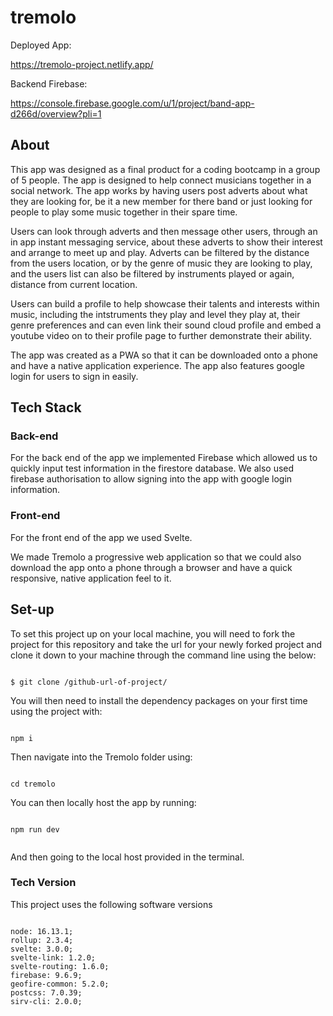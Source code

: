 # tremolo

Deployed App:

https://tremolo-project.netlify.app/

Backend Firebase:

https://console.firebase.google.com/u/1/project/band-app-d266d/overview?pli=1

## About

This app was designed as a final product for a coding bootcamp in a group of 5 people. The app is designed to help connect musicians together in a social network. The app works by having users post adverts about what they are looking for, be it a new member for there band or just looking for people to play some music together in their spare time.

Users can look through adverts and then message other users, through an in app instant messaging service, about these adverts to show their interest and arrange to meet up and play. Adverts can be filtered by the distance from the users location, or by the genre of music they are looking to play, and the users list can also be filtered by instruments played or again, distance from current location.

Users can build a profile to help showcase their talents and interests within music, including the intstruments they play and level they play at, their genre preferences and can even link their sound cloud profile and embed a youtube video on to their profile page to further demonstrate their ability.

The app was created as a PWA so that it can be downloaded onto a phone and have a native application experience. The app also features google login for users to sign in easily.

## Tech Stack

### Back-end

For the back end of the app we implemented Firebase which allowed us to quickly input test information in the firestore database. We also used firebase authorisation to allow signing into the app with google login information.

### Front-end

For the front end of the app we used Svelte.

We made Tremolo a progressive web application so that we could also download the app onto a phone through a browser and have a quick responsive, native application feel to it.

## Set-up

To set this project up on your local machine, you will need to fork the project for this repository and take the url for your newly forked project and clone it down to your machine through the command line using the below:

```

$ git clone /github-url-of-project/

```

You will then need to install the dependency packages on your first time using the project with:

```

npm i

```

Then navigate into the Tremolo folder using:

```

cd tremolo

```

You can then locally host the app by running:

```

npm run dev


```

And then going to the local host provided in the terminal.

### Tech Version

This project uses the following software versions

```

node: 16.13.1;
rollup: 2.3.4;
svelte: 3.0.0;
svelte-link: 1.2.0;
svelte-routing: 1.6.0;
firebase: 9.6.9;
geofire-common: 5.2.0;
postcss: 7.0.39;
sirv-cli: 2.0.0;

```
